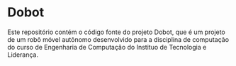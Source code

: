# Dobot

Este repositório contém o código fonte do projeto Dobot, que é um projeto de um robô móvel autônomo desenvolvido para a disciplina de computação do curso de Engenharia de Computação do Instituo de Tecnologia e Liderança.